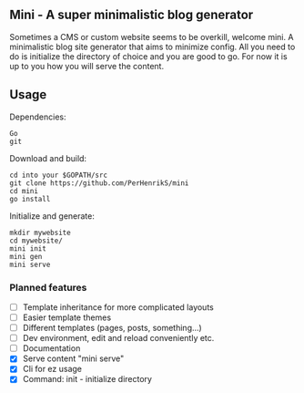 ## Mini - A super minimalistic blog generator

Sometimes a CMS or custom website seems to be overkill, welcome mini. A minimalistic blog site generator that aims to minimize config. All you need to do is initialize the directory of choice and you are good to go. For now it is up to you how you will serve the content.

## Usage 

Dependencies: 
```
Go
git 
```

Download and build: 
```
cd into your $GOPATH/src 
git clone https://github.com/PerHenrikS/mini
cd mini
go install
```

Initialize and generate: 
```
mkdir mywebsite
cd mywebsite/ 
mini init
mini gen
mini serve
```


### Planned features

- [ ] Template inheritance for more complicated layouts
- [ ] Easier template themes
- [ ] Different templates (pages, posts, something...)
- [ ] Dev environment, edit and reload conveniently etc.
- [ ] Documentation
- [x] Serve content "mini serve"
- [x] Cli for ez usage
- [x] Command: init - initialize directory 
